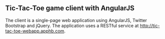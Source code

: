 ## Tic-Tac-Toe game client with AngularJS

The client is a single-page web application using AngularJS, Twitter Bootstrap and jQuery. The application uses a RESTful service at http://tic-tac-toe-webapp.apphb.com.